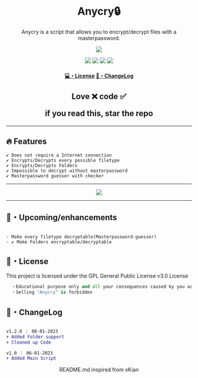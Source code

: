 <h1 align="center">
  Anycry🔒
</h1>

<p align="center">
  Anycry is a script that allows you to encrypt/decrypt files with a masterpassword.
</p>

<p align="center"> 
  <kbd>
<img src="https://cdn.discordapp.com/attachments/999735776357122148/1060962700156477460/anycry.png"></img>
  </kbd>
</p>

<p align="center">
  <img src="https://img.shields.io/github/languages/top/Foolian26/Anycry?style=flat-square"> </a>
  <img src="https://img.shields.io/github/last-commit/Foolian26/Anycry?style=flat-square"> </a>
  <img src="https://img.shields.io/github/stars/Foolian26/Anycry?color=7F9DE0&label=Stars&style=flat-square"> </a>
  <img src="https://img.shields.io/github/forks/Foolian26/Anycry?color=7F9DE0&label=Forks&style=flat-square"> </a>
</p>

<h4 align="center">
  <a href="https://github.com/Foolian26/Anycry#license">💻・License</a>
  <a href="https://github.com/Foolian26/Anycry#changelog">📜・ChangeLog</a>
</h4>

<h2 align="center">
 
Love ❌ code ✅

if you read this, star the repo
</h2>

---

## :fire: Features
```sh-session
✔ Does not require a Internet connection
✔ Encrypts/Decrypts every possible filetype
✔ Encrypts/Decrypts Folders
✔ Impossible to decrypt without masterpassword
✔ Masterpassword guesser with checker

```
---

<p align="center"> 
  <kbd>
<img src="https://cdn.discordapp.com/attachments/999735776357122148/1060965622617477190/image.png"></img>
  </kbd>
</p>

---

## 🎉・Upcoming/enhancements
```sh-session

- Make every filetype decryptable(Masterpassword-guesser)
- ✔ Make Folders encryptable/decryptable

```


## 📄・License

This project is licensed under the GPL General Public License v3.0 License
```py
  ・Educational purpose only and all your consequences caused by you actions is your responsibility
  ・Selling "Anycry" is forbidden

```

## 💭・ChangeLog

```diff

v1.2.0 ⋮ 08-01-2023
+ Added Folder support
+ Cleaned up Code

v1.0 ⋮ 06-01-2023
+ Added Main Script
```

<p align="center">
  README.md inspired from xKian
</p>
